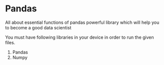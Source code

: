 # Pandas
All about essential functions of pandas powerful library which will help you to become a good data scientist

You must have following libraries in your device in order to run the given files.

1) Pandas
2) Numpy
